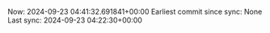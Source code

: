Now: 2024-09-23 04:41:32.691841+00:00 Earliest commit since sync: None Last sync: 2024-09-23 04:22:30+00:00
